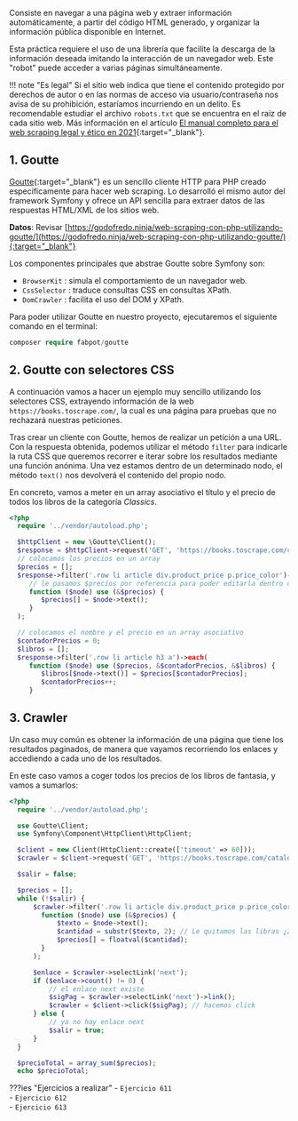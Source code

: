 Consiste en navegar a una página web y extraer información automáticamente, a partir del código HTML generado, y organizar la información pública disponible en Internet.

Esta práctica requiere el uso de una librería que facilite la descarga de la información deseada imitando la interacción de un navegador web. Este "robot" puede acceder a varias páginas simultáneamente.

!!! note "Es legal"
    Si el sitio web indica que tiene el contenido protegido por derechos de autor o en las normas de acceso via usuario/contraseña nos avisa de su prohibición, estaríamos incurriendo en un delito. Es recomendable estudiar el archivo `robots.txt` que se encuentra en el raíz de cada sitio web. Más información en el artículo [El manual completo para el web scraping legal y ético en 2021](https://ichi.pro/es/el-manual-completo-para-el-web-scraping-legal-y-etico-en-2021-69178542830388){:target="_blank"}.

## 1. Goutte

[Goutte](https://github.com/FriendsOfPHP/Goutte){:target="_blank"} es un sencillo cliente HTTP para PHP creado específicamente para hacer web scraping. Lo desarrolló el mismo autor del framework Symfony y ofrece un API sencilla para extraer datos de las respuestas HTML/XML de los sitios web.

**Datos**: Revisar [https://godofredo.ninja/web-scraping-con-php-utilizando-goutte/](https://godofredo.ninja/web-scraping-con-php-utilizando-goutte/){:target="_blank"}

Los componentes principales que abstrae Goutte sobre Symfony son:

- `BrowserKit` : simula el comportamiento de un navegador web.
- `CssSelector` : traduce consultas CSS en consultas XPath.
- `DomCrawler` : facilita el uso del DOM y XPath.

Para poder utilizar Goutte en nuestro proyecto, ejecutaremos el siguiente comando en el terminal:

```php
composer require fabpot/goutte
```



## 2. Goutte con selectores CSS

A continuación vamos a hacer un ejemplo muy sencillo utilizando los selectores CSS, extrayendo información de la web `https://books.toscrape.com/`, la cual es una página para pruebas que no rechazará nuestras peticiones.

Tras crear un cliente con Goutte, hemos de realizar un petición a una URL. Con la respuesta obtenida, podemos utilizar el método `filter` para indicarle la ruta CSS que queremos recorrer e iterar sobre los resultados mediante una función anónima. Una vez estamos dentro de un determinado nodo, el método `text()` nos devolverá el contenido del propio nodo.

En concreto, vamos a meter en un array asociativo el título y el precio de todos los libros de la categoría *Classics*.

```php
<?php
  require '../vendor/autoload.php';

  $httpClient = new \Goutte\Client();
  $response = $httpClient->request('GET', 'https://books.toscrape.com/catalogue/category/books/classics_6/index.html');
  // colocamos los precios en un array
  $precios = [];
  $response->filter('.row li article div.product_price p.price_color')->each(
     // le pasamos $precios por referencia para poder editarla dentro del closure
     function ($node) use (&$precios) {
        $precios[] = $node->text();
     }
  );

  // colocamos el nombre y el precio en un array asociativo
  $contadorPrecios = 0;
  $libros = [];
  $response->filter('.row li article h3 a')->each(
     function ($node) use ($precios, &$contadorPrecios, &$libros) {
        $libros[$node->text()] = $precios[$contadorPrecios];
        $contadorPrecios++;
     }
```

## 3. Crawler

Un caso muy común es obtener la información de una página que tiene los resultados paginados, de manera que vayamos recorriendo los enlaces y accediendo a cada uno de los resultados.

En este caso vamos a coger todos los precios de los libros de fantasía, y vamos a sumarlos:

```php
<?php
  require '../vendor/autoload.php';

  use Goutte\Client;
  use Symfony\Component\HttpClient\HttpClient;

  $client = new Client(HttpClient::create(['timeout' => 60]));
  $crawler = $client->request('GET', 'https://books.toscrape.com/catalogue/category/books/fantasy_19/index.html');

  $salir = false;

  $precios = [];
  while (!$salir) {
      $crawler->filter('.row li article div.product_price p.price_color')->each(
        function ($node) use (&$precios) {
            $texto = $node->text();
            $cantidad = substr($texto, 2); // Le quitamos las libras ¿2 posiciones?
            $precios[] = floatval($cantidad);
        }
      );

      $enlace = $crawler->selectLink('next');
      if ($enlace->count() != 0) {
          // el enlace next existe
          $sigPag = $crawler->selectLink('next')->link();
          $crawler = $client->click($sigPag); // hacemos click
      } else {
          // ya no hay enlace next
          $salir = true;
      }
  }

  $precioTotal = array_sum($precios);
  echo $precioTotal;
```

???ies "Ejercicios a realizar"
	- `Ejercicio 611`<br />
	- `Ejercicio 612`<br />
	- `Ejercicio 613`<br />